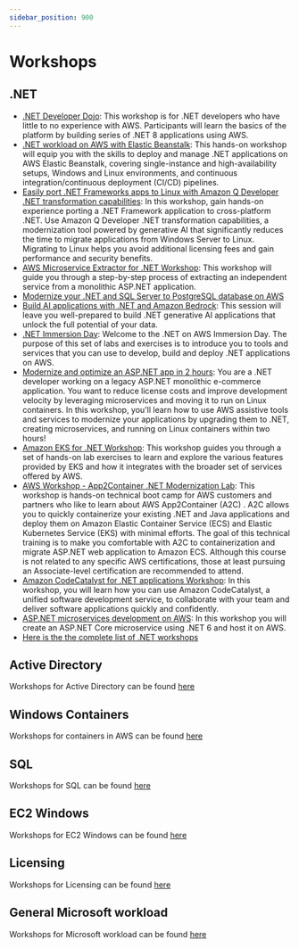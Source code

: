 ```yaml
---
sidebar_position: 900
---
```


# Workshops
## .NET
- [.NET Developer Dojo](https://catalog.us-east-1.prod.workshops.aws/workshops/c36ccd6e-9145-4e97-b1b5-1069d6d68ed0/en-US): This workshop is for .NET developers who have little to no experience with AWS. Participants will learn the basics of the platform by building series of .NET 8 applications using AWS.
- [.NET workload on AWS with Elastic Beanstalk](https://catalog.us-east-1.prod.workshops.aws/workshops/f0b4654a-dcd3-4e75-a37e-31ab7047e086/en-US): This hands-on workshop will equip you with the skills to deploy and manage .NET applications on AWS Elastic Beanstalk, covering single-instance and high-availability setups, Windows and Linux environments, and continuous integration/continuous deployment (CI/CD) pipelines.
- [Easily port .NET Frameworks apps to Linux with Amazon Q Developer .NET transformation capabilities](https://catalog.workshops.aws/qdevtransformdotnet/en-US): In this workshop, gain hands-on experience porting a .NET Framework application to cross-platform .NET. Use Amazon Q Developer .NET transformation capabilities, a modernization tool powered by generative AI that significantly reduces the time to migrate applications from Windows Server to Linux. Migrating to Linux helps you avoid additional licensing fees and gain performance and security benefits.
- [AWS Microservice Extractor for .NET Workshop](https://catalog.us-east-1.prod.workshops.aws/workshops/c8d702fa-5eb6-4b3e-98a6-539b1785cec0/en-US): This workshop will guide you through a step-by-step process of extracting an independent service from a monolithic ASP.NET application.
- [Modernize your .NET and SQL Server to PostgreSQL database on AWS](https://catalog.us-east-1.prod.workshops.aws/workshops/b3ef1a83-6fd5-45d5-98f8-5351e7b070a0/en-US)
- [Build AI applications with .NET and Amazon Bedrock](https://catalog.us-east-1.prod.workshops.aws/workshops/bf3c7fe1-54c8-4396-ab6c-6defca38a6a8/en-US): This session will leave you well-prepared to build .NET generative AI applications that unlock the full potential of your data.
- [.NET Immersion Day](https://catalog.us-east-1.prod.workshops.aws/workshops/02696107-09ac-4313-a6cb-3798048b07d7/en-US): Welcome to the .NET on AWS Immersion Day. The purpose of this set of labs and exercises is to introduce you to tools and services that you can use to develop, build and deploy .NET applications on AWS.
- [Modernize and optimize an ASP.NET app in 2 hours](https://catalog.us-east-1.prod.workshops.aws/workshops/ada4af06-88f2-46dd-8878-68dc118674bb/en-US): You are a .NET developer working on a legacy ASP.NET monolithic e-commerce application. You want to reduce license costs and improve development velocity by leveraging microservices and moving it to run on Linux containers. In this workshop, you'll learn how to use AWS assistive tools and services to modernize your applications by upgrading them to .NET, creating microservices, and running on Linux containers within two hours!
- [Amazon EKS for .NET Workshop](https://catalog.us-east-1.prod.workshops.aws/workshops/999980dc-5410-4fff-a1e9-88c88faf61e9/en-US): This workshop guides you through a set of hands-on lab exercises to learn and explore the various features provided by EKS and how it integrates with the broader set of services offered by AWS.
- [AWS Workshop - App2Container .NET Modernization Lab](https://catalog.us-east-1.prod.workshops.aws/workshops/2aca9b64-c12c-4980-970e-05d8e881f9a9/en-US): This workshop is hands-on technical boot camp for AWS customers and partners who like to learn about AWS App2Container (A2C) 
. A2C allows you to quickly containerize your existing .NET and Java applications and deploy them on Amazon Elastic Container Service (ECS) and Elastic Kubernetes Service (EKS) with minimal efforts. The goal of this technical training is to make you comfortable with A2C to containerization and migrate ASP.NET web application to Amazon ECS. Although this course is not related to any specific AWS certifications, those at least pursuing an Associate-level certification are recommended to attend.
- [Amazon CodeCatalyst for .NET applications Workshop](https://catalog.us-east-1.prod.workshops.aws/workshops/0d31086f-beb7-4d71-9dd9-6674f5933f1c/en-US): In this workshop, you will learn how you can use Amazon CodeCatalyst, a unified software development service, to collaborate with your team and deliver software applications quickly and confidently.
- [ASP.NET microservices development on AWS](https://catalog.workshops.aws/dotnet-microservices-on-aws/en-US): In this workshop you will create an ASP.NET Core microservice using .NET 6 and host it on AWS.
- [Here is the the complete list of .NET workshops](https://workshops.aws/card/.net)

## Active Directory
Workshops for Active Directory can be found [here](https://workshops.aws/card/Active%20Directory)

## Windows Containers
Workshops for containers in AWS can be found [here](https://workshops.aws/card/Container)

## SQL
Workshops for SQL can be found [here](https://workshops.aws/card/SQL)

## EC2 Windows
Workshops for EC2 Windows can be found [here](https://workshops.aws/card/Windows)

## Licensing
Workshops for Licensing can be found [here](https://workshops.aws/card/License)

## General Microsoft workload
Workshops for Microsoft workload can be found [here](https://workshops.aws/card/microsoft)